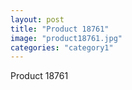 ```yaml
---
layout: post
title: "Product 18761"
image: "product18761.jpg"
categories: "category1"
---
```

Product 18761
